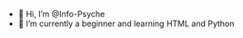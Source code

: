 - 👋 Hi, I’m @Info-Psyche
- 🌱 I’m currently a beginner and learning HTML and Python


<!---
Lain-Infornography/Lain-Infornography is a ✨ special ✨ repository because its `README.md` (this file) appears on your GitHub profile.
You can click the Preview link to take a look at your changes.
--->
